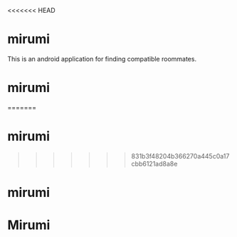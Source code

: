 <<<<<<< HEAD
# mirumi
This is an android application for finding compatible roommates.
# mirumi
=======
# mirumi
>>>>>>> 831b3f48204b366270a445c0a17cbb6121ad8a8e
# mirumi
# Mirumi
